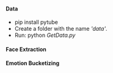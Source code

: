 #### Data

- pip install pytube
- Create a folder with the name _'data'_. 
- Run: python _GetData.py_

#### Face Extraction


#### Emotion Bucketizing
